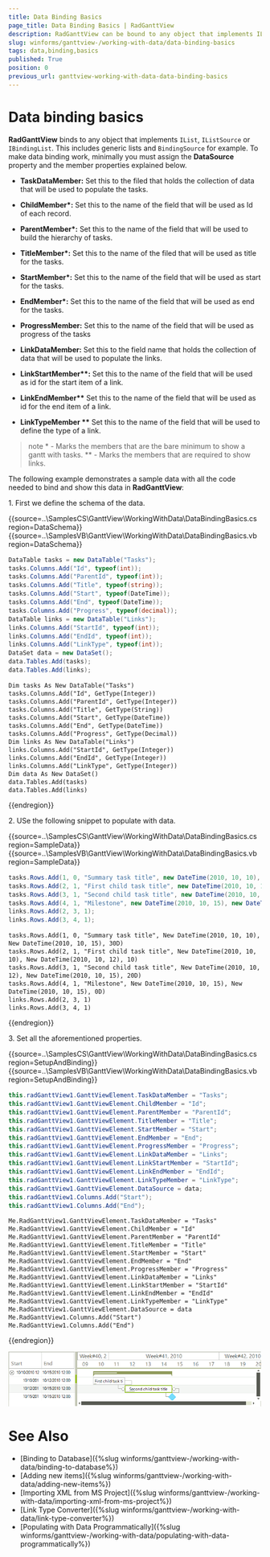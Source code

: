 ```yaml
---
title: Data Binding Basics
page_title: Data Binding Basics | RadGanttView
description: RadGanttView can be bound to any object that implements IList, IListSource or IBindingList interfaces.
slug: winforms/ganttview-/working-with-data/data-binding-basics
tags: data,binding,basics
published: True
position: 0
previous_url: ganttview-working-with-data-data-binding-basics
---
```


# Data binding basics

__RadGanttView__ binds to any object that implements `IList`, `IListSource` or `IBindingList`. This includes generic lists and `BindingSource` for example. To make data binding work, minimally you must assign the __DataSource__ property and the member properties explained below.
        
* __TaskDataMember:__ Set this to the filed that holds the collection of data that will be used to populate the tasks.


* __ChildMember*:__  Set this to the name of the field that will be used as Id of each record.
        

* __ParentMember*:__ Set this to the name of the field that will be used to build the hierarchy of tasks.
        

* __TitleMember*:__ Set this to the name of the filed that will be used as title for the tasks.
        

* __StartMember*:__ Set this to the name of the field that will be used as start for the tasks.
        

* __EndMember*:__ Set this to the name of the field that will be used as end for the tasks.
        

* __ProgressMember:__ Set this to the name of the field that will be used as progress of the tasks
        

* __LinkDataMember:__ Set this to the field name that holds the collection of data that will be used to populate the links.
        

* __LinkStartMember**:__ Set this to the name of the field that will be used as id for the start item of a link.
        

* __LinkEndMember**__ Set this to the name of the field that will be used as id for the end item of a link.
        

* __LinkTypeMember **__ Set this to the name of the field that will be used to define the type of a link.
        

>note \* - Marks the members that are the bare minimum to show a gantt with tasks.
>** - Marks the members that are required to show links.

The following example demonstrates a sample data with all the code needed to bind and show this data in __RadGanttView__:

1\. First we define the schema of the data.
            
{{source=..\SamplesCS\GanttView\WorkingWithData\DataBindingBasics.cs region=DataSchema}} 
{{source=..\SamplesVB\GanttView\WorkingWithData\DataBindingBasics.vb region=DataSchema}} 

````C#
DataTable tasks = new DataTable("Tasks");
tasks.Columns.Add("Id", typeof(int));
tasks.Columns.Add("ParentId", typeof(int));
tasks.Columns.Add("Title", typeof(string));
tasks.Columns.Add("Start", typeof(DateTime));
tasks.Columns.Add("End", typeof(DateTime));
tasks.Columns.Add("Progress", typeof(decimal));
DataTable links = new DataTable("Links");
links.Columns.Add("StartId", typeof(int));
links.Columns.Add("EndId", typeof(int));
links.Columns.Add("LinkType", typeof(int));
DataSet data = new DataSet();
data.Tables.Add(tasks);
data.Tables.Add(links);

````
````VB.NET
Dim tasks As New DataTable("Tasks")
tasks.Columns.Add("Id", GetType(Integer))
tasks.Columns.Add("ParentId", GetType(Integer))
tasks.Columns.Add("Title", GetType(String))
tasks.Columns.Add("Start", GetType(DateTime))
tasks.Columns.Add("End", GetType(DateTime))
tasks.Columns.Add("Progress", GetType(Decimal))
Dim links As New DataTable("Links")
links.Columns.Add("StartId", GetType(Integer))
links.Columns.Add("EndId", GetType(Integer))
links.Columns.Add("LinkType", GetType(Integer))
Dim data As New DataSet()
data.Tables.Add(tasks)
data.Tables.Add(links)

````

{{endregion}} 
 

2\. USe the following snippet to populate with data.
 
{{source=..\SamplesCS\GanttView\WorkingWithData\DataBindingBasics.cs region=SampleData}} 
{{source=..\SamplesVB\GanttView\WorkingWithData\DataBindingBasics.vb region=SampleData}} 

````C#
tasks.Rows.Add(1, 0, "Summary task title", new DateTime(2010, 10, 10), new DateTime(2010, 10, 15), 30m);
tasks.Rows.Add(2, 1, "First child task title", new DateTime(2010, 10, 10), new DateTime(2010, 10, 12), 10);
tasks.Rows.Add(3, 1, "Second child task title", new DateTime(2010, 10, 12), new DateTime(2010, 10, 15), 20m);
tasks.Rows.Add(4, 1, "Milestone", new DateTime(2010, 10, 15), new DateTime(2010, 10, 15), 0m);
links.Rows.Add(2, 3, 1);
links.Rows.Add(3, 4, 1);

````
````VB.NET
tasks.Rows.Add(1, 0, "Summary task title", New DateTime(2010, 10, 10), New DateTime(2010, 10, 15), 30D)
tasks.Rows.Add(2, 1, "First child task title", New DateTime(2010, 10, 10), New DateTime(2010, 10, 12), 10)
tasks.Rows.Add(3, 1, "Second child task title", New DateTime(2010, 10, 12), New DateTime(2010, 10, 15), 20D)
tasks.Rows.Add(4, 1, "Milestone", New DateTime(2010, 10, 15), New DateTime(2010, 10, 15), 0D)
links.Rows.Add(2, 3, 1)
links.Rows.Add(3, 4, 1)

````

{{endregion}} 
 
3\. Set all the aforementioned properties.
           
{{source=..\SamplesCS\GanttView\WorkingWithData\DataBindingBasics.cs region=SetupAndBinding}} 
{{source=..\SamplesVB\GanttView\WorkingWithData\DataBindingBasics.vb region=SetupAndBinding}} 

````C#
this.radGanttView1.GanttViewElement.TaskDataMember = "Tasks";
this.radGanttView1.GanttViewElement.ChildMember = "Id";
this.radGanttView1.GanttViewElement.ParentMember = "ParentId";
this.radGanttView1.GanttViewElement.TitleMember = "Title";
this.radGanttView1.GanttViewElement.StartMember = "Start";
this.radGanttView1.GanttViewElement.EndMember = "End";
this.radGanttView1.GanttViewElement.ProgressMember = "Progress";
this.radGanttView1.GanttViewElement.LinkDataMember = "Links";
this.radGanttView1.GanttViewElement.LinkStartMember = "StartId";
this.radGanttView1.GanttViewElement.LinkEndMember = "EndId";
this.radGanttView1.GanttViewElement.LinkTypeMember = "LinkType";
this.radGanttView1.GanttViewElement.DataSource = data;
this.radGanttView1.Columns.Add("Start");
this.radGanttView1.Columns.Add("End");

````
````VB.NET
Me.RadGanttView1.GanttViewElement.TaskDataMember = "Tasks"
Me.RadGanttView1.GanttViewElement.ChildMember = "Id"
Me.RadGanttView1.GanttViewElement.ParentMember = "ParentId"
Me.RadGanttView1.GanttViewElement.TitleMember = "Title"
Me.RadGanttView1.GanttViewElement.StartMember = "Start"
Me.RadGanttView1.GanttViewElement.EndMember = "End"
Me.RadGanttView1.GanttViewElement.ProgressMember = "Progress"
Me.RadGanttView1.GanttViewElement.LinkDataMember = "Links"
Me.RadGanttView1.GanttViewElement.LinkStartMember = "StartId"
Me.RadGanttView1.GanttViewElement.LinkEndMember = "EndId"
Me.RadGanttView1.GanttViewElement.LinkTypeMember = "LinkType"
Me.RadGanttView1.GanttViewElement.DataSource = data
Me.RadGanttView1.Columns.Add("Start")
Me.RadGanttView1.Columns.Add("End")

````

{{endregion}} 


![ganttview-working-with-data-data-binding-basics 001](images/ganttview-working-with-data-data-binding-basics001.png)

# See Also  

* [Binding to Database]({%slug winforms/ganttview-/working-with-data/binding-to-database%})
* [Adding new items]({%slug winforms/ganttview-/working-with-data/adding-new-items%})
* [Importing XML from MS Project]({%slug winforms/ganttview-/working-with-data/importing-xml-from-ms-project%})
* [Link Type Converter]({%slug winforms/ganttview-/working-with-data/link-type-converter%})
* [Populating with Data Programmatically]({%slug winforms/ganttview-/working-with-data/populating-with-data-programmatically%})